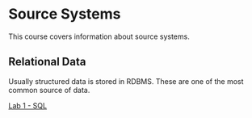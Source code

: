 # Source Systems

This course covers information about source systems.

## Relational Data

Usually structured data is stored in RDBMS. These are one of the most common source of data.

[Lab 1 - SQL](labs/lab1/C2_W1_Lab_1_SQL.md)